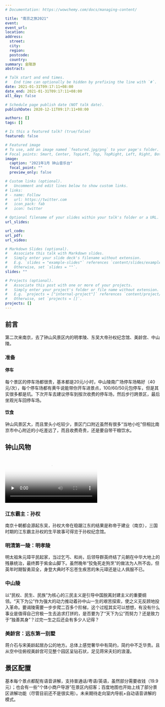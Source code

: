 ```yaml
---
# Documentation: https://wowchemy.com/docs/managing-content/

title: "南京之旅2021"
event:
event_url:
location:
address:
  street:
  city:
  region:
  postcode:
  country:
summary: 金陵游
abstract:

# Talk start and end times.
#   End time can optionally be hidden by prefixing the line with `#`.
date: 2021-01-31T09:17:11+08:00
date_end: 2021-01-31T09:17:11+08:00
all_day: false

# Schedule page publish date (NOT talk date).
publishDate: 2020-12-11T09:17:11+08:00

authors: []
tags: []

# Is this a featured talk? (true/false)
featured: false

# Featured image
# To use, add an image named `featured.jpg/png` to your page's folder. 
# Focal points: Smart, Center, TopLeft, Top, TopRight, Left, Right, BottomLeft, Bottom, BottomRight.
image:
  caption: "2021年1月 钟山音乐台"
  focal_point: ""
  preview_only: false

# Custom links (optional).
#   Uncomment and edit lines below to show custom links.
# links:
# - name: Follow
#   url: https://twitter.com
#   icon_pack: fab
#   icon: twitter

# Optional filename of your slides within your talk's folder or a URL.
url_slides:

url_code:
url_pdf:
url_video:

# Markdown Slides (optional).
#   Associate this talk with Markdown slides.
#   Simply enter your slide deck's filename without extension.
#   E.g. `slides = "example-slides"` references `content/slides/example-slides.md`.
#   Otherwise, set `slides = ""`.
slides: ""

# Projects (optional).
#   Associate this post with one or more of your projects.
#   Simply enter your project's folder or file name without extension.
#   E.g. `projects = ["internal-project"]` references `content/project/deep-learning/index.md`.
#   Otherwise, set `projects = []`.
projects: []
---
```

## 前言
第二次来南京，去了钟山风景区内的明孝陵、东吴大帝孙权纪念馆、美龄宫、中山陵。

### 准备
#### 停车
每个景区的停车场都很贵，基本都是20元/小时，中山陵南广场停车场略好（40元/次），每个停车场都有黄牛说能带你开车进景点，100/60/50元包停车，但是其实很多都是坑。下次开车去建议停车到按次收费的停车场，然后步行跨景区，最后坐观光车回停车场。

#### 饮食
钟山风景区大，而且里头小吃较少，景区门口附近虽然有很多“当地小吃”但相比南京市中心附近的小吃差远了，而且收费奇贵，还是要自带干粮饮水。

## 钟山风物
<video id="video1" controls="" preload="none" poster="http://om2bks7xs.bkt.clouddn.com/2017-08-26-Markdown-Advance-Video.jpg">
<source id="mp4" src="vedios/zhongshan.mp4" type="video/mp4">
</video>

### 江东霸主：孙权
南京十朝都会源起东吴，孙权大帝在稳踞江东的结果是称帝于建业（南京），三国时期的江东霸主孙权的生平故事可得览于孙权纪念馆。

### 明清第一陵：明孝陵
明太祖朱元璋平民起家，当过乞丐、和尚，后领导群英终结了元朝在中华大地上的残暴统治，最终葬于紫金山脚下。虽然晚年“狡兔死走狗烹”的做法为人所不齿，但英年时期智勇双全，身登大典时不忘苍生疾苦的朱元璋还是让人佩服不已。

### 中山陵
以“民权、民生、民族”为核心的三民主义是引导中国脱离封建主义的重要纲领。“天下为公”作为强大的动力推动着孙中山一生的艰苦探索，使之义无反顾地投入革命。要谒陵需要一步步爬二百多个阶梯，这个过程其实可以想想，有没有什么事业是值得自己穷极一生去追求打拼的，是否要为了“天下为公”而努力？还是致力于“独善其身”？过完一生之后还会有多少人记得？

### 美龄宫：远东第一别墅
蒋介石与宋美龄起居办公的地方。总体上感觉奢华中有简约，简约中不乏华贵。且从空中往俯视美龄宫可见整个园区呈钻石状，足见蒋宋夫妇的浪漫。

## 景区配置
基本每个景点都配有语音讲解，支持普通话/粤语/英语，虽然部分需要收钱（19.9元）；也会有一些“个体小商户导游”在景区内招客；百度地图也开始上线了部分景区讲解功能（尽管目前还不是很实用）。未来期待走向室内导航+自动语音讲解的模式。